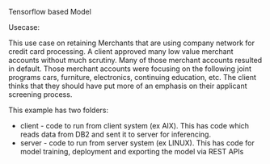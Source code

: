Tensorflow based Model

Usecase:

This use case on retaining Merchants that are using company network for credit card processing.  A client approved many low value merchant accounts without much scrutiny. Many of those merchant accounts resulted in default.   Those merchant accounts were focusing on the following joint programs cars, furniture, electronics, continuing education, etc.  The client thinks that they should have put more of an emphasis on their applicant screening process.

This example has two folders:
 - client - code to run from client system (ex AIX). This has code which reads data from DB2 and sent it to server for inferencing.
 - server - code to run from server system (ex LINUX). This has code for model training, deployment and exporting the model via REST APIs



